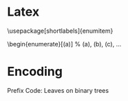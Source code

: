 # Latex
\usepackage[shortlabels]{enumitem}

\begin{enumerate}[(a)] % (a), (b), (c), ...



# Encoding
Prefix Code: Leaves on binary trees
